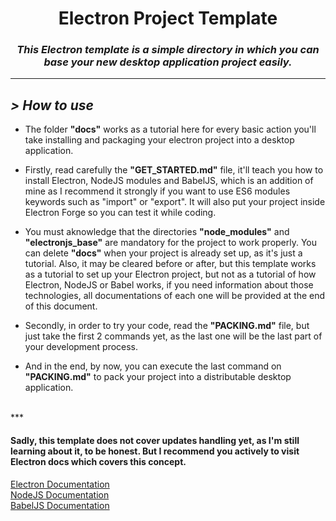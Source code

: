 <h1 align="center"><b>Electron Project Template</b></h1>

<h3 align="center">
<i>This Electron template is a simple directory in which you can base your new desktop application project easily.</i>
</h3>

***

<h2 align="left">
<b><i>> How to use</b></i>
</h2>

- The folder **"docs"** works as a tutorial here for every basic action you'll take installing and packaging your electron project into a desktop application.

- Firstly, read carefully the **"GET_STARTED.md"** file, it'll teach you how to install Electron, NodeJS modules and BabelJS, which is an addition of mine as I recommend it strongly if you want to use ES6 modules keywords such as "import" or "export". It will also put your project inside Electron Forge so you can test it while coding.

- You must aknowledge that the directories **"node_modules"** and **"electronjs_base"** are mandatory for the project to work properly. You can delete **"docs"** when your project is already set up, as it's just a tutorial. Also, it may be cleared before or after, but this template works as a tutorial to set up your Electron project, but not as a tutorial of how Electron, NodeJS or Babel works, if you need information about those technologies, all documentations of each one will be provided at the end of this document.

- Secondly, in order to try your code, read the **"PACKING.md"** file, but just take the first 2 commands yet, as the last one will be the last part of your development process.

- And in the end, by now, you can execute the last command on **"PACKING.md"** to pack your project into a distributable desktop application.
<br>
***
<h4>Sadly, this template does not cover updates handling yet, as I'm still learning about it, to be honest. But I recommend you actively to visit Electron docs which covers this concept.</h4>

<a align="left" href="https://www.electronjs.org/docs/latest/">Electron Documentation</a><br>
<a align="left" href="https://nodejs.org/en/docs/">NodeJS Documentation</a><br>
<a align="left" href="https://babeljs.io/docs/en/">BabelJS Documentation</a><br>
